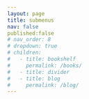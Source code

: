 ```yaml
---
layout: page
title: submenus
nav: false
published:false
# nav_order: 8
# dropdown: true
# children:
#   - title: bookshelf
#     permalink: /books/
#   - title: divider
#   - title: blog
#     permalink: /blog/
---
```

